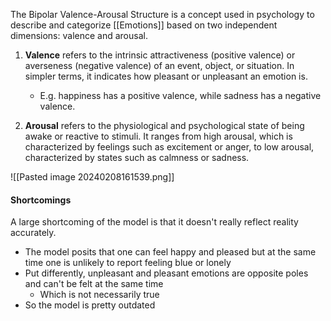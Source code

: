 The Bipolar Valence-Arousal Structure is a concept used in psychology to describe and categorize [[Emotions]] based on two independent dimensions: valence and arousal.


1. **Valence** refers to the intrinsic attractiveness (positive valence) or averseness (negative valence) of an event, object, or situation. In simpler terms, it indicates how pleasant or unpleasant an emotion is. 
	- E.g. happiness has a positive valence, while sadness has a negative valence.

2. **Arousal** refers to the physiological and psychological state of being awake or reactive to stimuli. It ranges from high arousal, which is characterized by feelings such as excitement or anger, to low arousal, characterized by states such as calmness or sadness.

![[Pasted image 20240208161539.png]]


#### Shortcomings
A large shortcoming of the model is that it doesn't really reflect reality accurately.
- The model posits that one can feel happy and pleased but at the same time one is unlikely to report feeling blue or lonely
- Put differently, unpleasant and pleasant emotions are opposite poles and can't be felt at the same time
	- Which is not necessarily true
- So the model is pretty outdated